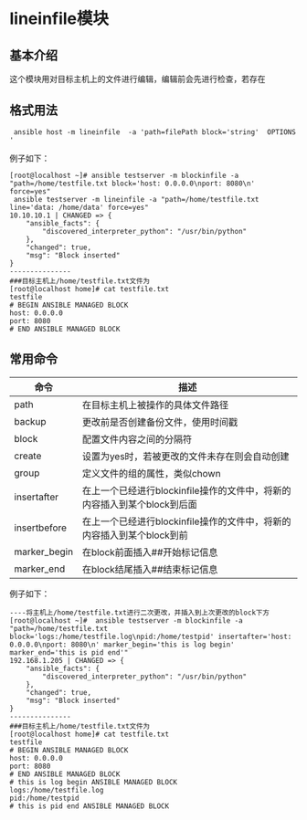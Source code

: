 # lineinfile模块

## 基本介绍

这个模块用对目标主机上的文件进行编辑，编辑前会先进行检查，若存在

## 格式用法

```shell
 ansible host -m lineinfile  -a 'path=filePath block='string'  OPTIONS '
```

例子如下：

```shell
[root@localhost ~]# ansible testserver -m blockinfile -a "path=/home/testfile.txt block='host: 0.0.0.0\nport: 8080\n' force=yes"
 ansible testserver -m lineinfile -a "path=/home/testfile.txt line='data: /home/data' force=yes"
10.10.10.1 | CHANGED => {
    "ansible_facts": {
        "discovered_interpreter_python": "/usr/bin/python"
    },
    "changed": true,
    "msg": "Block inserted"
}
---------------
###目标主机上/home/testfile.txt文件为
[root@localhost home]# cat testfile.txt
testfile
# BEGIN ANSIBLE MANAGED BLOCK
host: 0.0.0.0
port: 8080
# END ANSIBLE MANAGED BLOCK
```

## 常用命令

| 命令         | 描述                                                         |
| ------------ | ------------------------------------------------------------ |
| path         | 在目标主机上被操作的具体文件路径                             |
| backup       | 更改前是否创建备份文件，使用时间戳                           |
| block        | 配置文件内容之间的分隔符                                     |
| create       | 设置为yes时，若被更改的文件未存在则会自动创建                |
| group        | 定义文件的组的属性，类似chown                                |
| insertafter  | 在上一个已经进行blockinfile操作的文件中，将新的内容插入到某个block到后面 |
| insertbefore | 在上一个已经进行blockinfile操作的文件中，将新的内容插入到某个block到前 |
| marker_begin | 在block前面插入##开始标记信息                                |
| marker_end   | 在block结尾插入##结束标记信息                                |

例子如下：

```shell
----将主机上/home/testfile.txt进行二次更改，并插入到上次更改的block下方
[root@localhost ~]#  ansible testserver -m blockinfile -a "path=/home/testfile.txt block='logs:/home/testfile.log\npid:/home/testpid' insertafter='host: 0.0.0.0\nport: 8080\n' marker_begin='this is log begin' marker_end='this is pid end'"
192.168.1.205 | CHANGED => {
    "ansible_facts": {
        "discovered_interpreter_python": "/usr/bin/python"
    },
    "changed": true,
    "msg": "Block inserted"
}
---------------
###目标主机上/home/testfile.txt文件为
[root@localhost home]# cat testfile.txt
testfile
# BEGIN ANSIBLE MANAGED BLOCK
host: 0.0.0.0
port: 8080
# END ANSIBLE MANAGED BLOCK
# this is log begin ANSIBLE MANAGED BLOCK
logs:/home/testfile.log
pid:/home/testpid
# this is pid end ANSIBLE MANAGED BLOCK

```